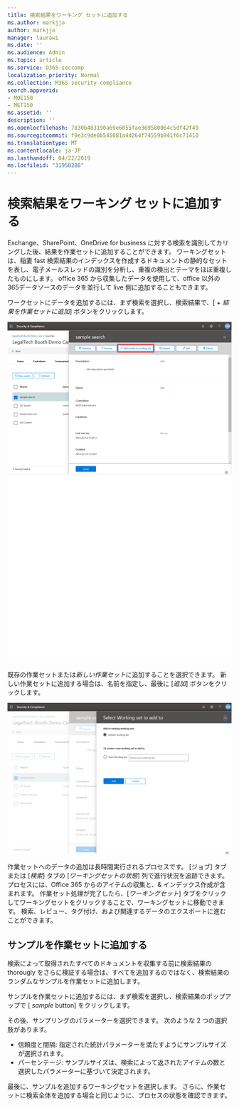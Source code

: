 ```yaml
---
title: 検索結果をワーキング セットに追加する
ms.author: markjjo
author: markjjo
manager: laurawi
ms.date: ''
ms.audience: Admin
ms.topic: article
ms.service: O365-seccomp
localization_priority: Normal
ms.collection: M365-security-compliance
search.appverid:
- MOE150
- MET150
ms.assetid: ''
description: ''
ms.openlocfilehash: 7830b483190a69e6055fae369580064c5df42f49
ms.sourcegitcommit: f0e3c9de0b545081a4d264f74559b941f6c71410
ms.translationtype: MT
ms.contentlocale: ja-JP
ms.lasthandoff: 04/22/2019
ms.locfileid: "31958288"
---
```

# <a name="add-search-results-to-a-working-set"></a>検索結果をワーキング セットに追加する

Exchange、SharePoint、OneDrive for business に対する検索を識別してカリングした後、結果を作業セットに追加することができます。 ワーキングセットは、稲妻 fast 検索結果のインデックスを作成するドキュメントの静的なセットを表し、電子メールスレッドの識別を分析し、重複の検出とテーマをほぼ重複したものにします。  office 365 から収集したデータを使用して、office 以外の365データソースのデータを並行して live 側に追加することもできます。

ワークセットにデータを追加するには、まず検索を選択し、検索結果で、[ *+ 結果を作業セットに追加*] ボタンをクリックします。

![作業セットへのデータの追加](../media/c1b4fc00-7a15-4587-b9b0-ce594bb02e4d.png)

既存の作業セットまたは*新しい作業セット*に追加することを選択できます。  新しい作業セットに追加する場合は、名前を指定し、最後に [*追加*] ボタンをクリックします。

![作業セットを選択する](../media/e8c6ab51-da8d-4c39-9b21-26bfdf453fb9.png)

作業セットへのデータの追加は長時間実行されるプロセスです。 [ジョブ] タブまたは [*検索*] タブの [*ワーキングセットの状態*] 列で進行状況を追跡できます。 プロセスには、Office 365 からのアイテムの収集と、& インデックス作成が含まれます。  作業セット処理が完了したら、[*ワーキングセット*] タブをクリックしてワーキングセットをクリックすることで、ワーキングセットに移動できます。  検索、レビュー、タグ付け、および関連するデータのエクスポートに進むことができます。

## <a name="adding-a-sample-to-a-working-set"></a>サンプルを作業セットに追加する

検索によって取得されたすべてのドキュメントを収集する前に検索結果の thorougly をさらに検証する場合は、すべてを追加するのではなく、検索結果のランダムなサンプルを作業セットに追加します。

サンプルを作業セットに追加するには、まず検索を選択し、検索結果のポップアップで [ *sample* button] をクリックします。

その後、サンプリングのパラメーターを選択できます。 次のような 2 つの選択肢があります。
- 信頼度と間隔: 指定された統計パラメーターを満たすようにサンプルサイズが選択されます。
- パーセンテージ: サンプルサイズは、検索によって返されたアイテムの数と選択したパラメーターに基づいて決定されます。

最後に、サンプルを追加するワーキングセットを選択します。 さらに、作業セットに検索全体を追加する場合と同じように、プロセスの状態を確認できます。 